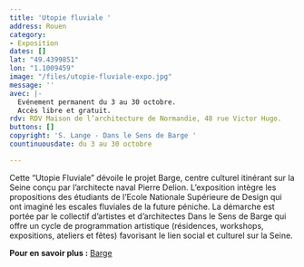 ```yaml
---
title: 'Utopie fluviale '
address: Rouen
category:
- Exposition
dates: []
lat: "49.4399851"
lon: "1.1009459"
image: "/files/utopie-fluviale-expo.jpg"
message: ''
avec: |-
  Evénement permanent du 3 au 30 octobre.
  Accès libre et gratuit.
rdv: RDV Maison de l’architecture de Normandie, 48 rue Victor Hugo.
buttons: []
copyright: 'S. Lange - Dans le Sens de Barge '
countinuousdate: du 3 au 30 octobre

---
```

Cette “Utopie Fluviale” dévoile le projet Barge, centre culturel itinérant sur la Seine conçu par l’architecte naval Pierre Delion. L’exposition intègre les propositions des étudiants de l’Ecole Nationale Supérieure de Design qui ont imaginé les escales fluviales de la future péniche. La démarche est portée par le collectif d’artistes et d’architectes Dans le Sens de Barge qui offre un cycle de programmation artistique (résidences, workshops, expositions, ateliers et fêtes) favorisant le lien social et culturel sur la Seine.

**Pour en savoir plus :** [Barge](https://barge.mobi/author/jameshbarge/)